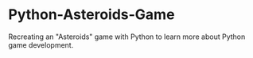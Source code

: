 # Python-Asteroids-Game
Recreating an "Asteroids" game with Python to learn more about Python game development.
